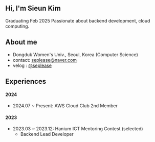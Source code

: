 ## Hi, I'm Sieun Kim
Graduating Feb 2025
Passionate about backend development, cloud computing.

## About me
- Dongduk Women's Univ., Seoul, Korea (Computer Science)
- contact: <seplease@naver.com>
- velog : [@seplease](https://velog.io/@seplease)

## Experiences
#### 2024

- 2024.07 ~ Present: AWS Cloud Club 2nd Member

#### 2023

- 2023.03 ~ 2023.12: Hanium ICT Mentoring Contest (selected)
  - Backend Lead Developer
